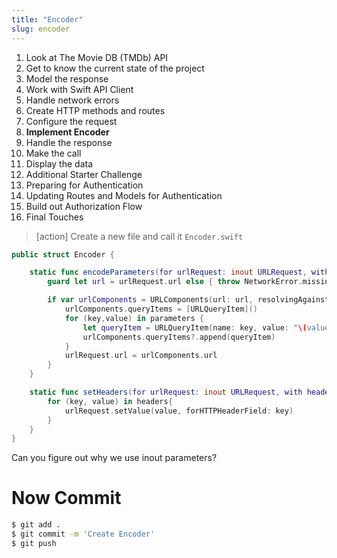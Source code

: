 ```yaml
---
title: "Encoder"
slug: encoder
---
```


1. Look at The Movie DB (TMDb) API
1. Get to know the current state of the project
1. Model the response
1. Work with Swift API Client
1. Handle network errors 
1. Create HTTP methods and routes
1. Configure the request
1. **Implement Encoder**
1. Handle the response
1. Make the call
1. Display the data 
1. Additional Starter Challenge
1. Preparing for Authentication
1. Updating Routes and Models for Authentication
1. Build out Authorization Flow
1. Final Touches

>[action]
> Create a new file and call it `Encoder.swift`
>
```Swift
public struct Encoder {

    static func encodeParameters(for urlRequest: inout URLRequest, with parameters: [String: Any]) throws {
        guard let url = urlRequest.url else { throw NetworkError.missingURL }

        if var urlComponents = URLComponents(url: url, resolvingAgainstBaseURL: false), !parameters.isEmpty {
            urlComponents.queryItems = [URLQueryItem]()
            for (key,value) in parameters {
                let queryItem = URLQueryItem(name: key, value: "\(value)")
                urlComponents.queryItems?.append(queryItem)
            }
            urlRequest.url = urlComponents.url
        }
    }

    static func setHeaders(for urlRequest: inout URLRequest, with headers: [String: String]) throws {        
        for (key, value) in headers{
            urlRequest.setValue(value, forHTTPHeaderField: key)
        }
    }
}
```

Can you figure out why we use inout parameters?

# Now Commit

```bash
$ git add .
$ git commit -m 'Create Encoder'
$ git push
```